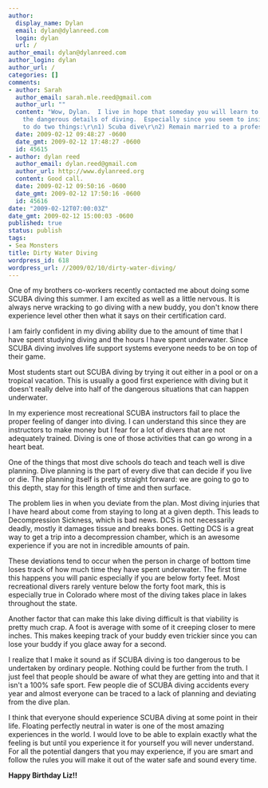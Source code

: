 ```yaml
---
author:
  display_name: Dylan
  email: dylan@dylanreed.com
  login: dylan
  url: /
author_email: dylan@dylanreed.com
author_login: dylan
author_url: /
categories: []
comments:
- author: Sarah
  author_email: sarah.mle.reed@gmail.com
  author_url: ""
  content: "Wow, Dylan.  I live in hope that someday you will learn to stop divulging
    the dangerous details of diving.  Especially since you seem to insist upon continuing
    to do two things:\r\n1) Scuba dive\r\n2) Remain married to a professional worrier."
  date: 2009-02-12 09:48:27 -0600
  date_gmt: 2009-02-12 17:48:27 -0600
  id: 45615
- author: dylan reed
  author_email: dylan.reed@gmail.com
  author_url: http://www.dylanreed.org
  content: Good call.
  date: 2009-02-12 09:50:16 -0600
  date_gmt: 2009-02-12 17:50:16 -0600
  id: 45616
date: "2009-02-12T07:00:03Z"
date_gmt: 2009-02-12 15:00:03 -0600
published: true
status: publish
tags:
- Sea Monsters
title: Dirty Water Diving
wordpress_id: 618
wordpress_url: //2009/02/10/dirty-water-diving/
---
```


One of my brothers co-workers recently contacted me about doing some SCUBA diving this summer. I am excited as well as a little nervous. It is always nerve wracking to go diving with a new buddy, you don't know there experience level other then what it says on their certification card.

I am fairly confident in my diving ability due to the amount of time that I have spent studying diving and the hours I have spent underwater. Since SCUBA diving involves life support systems everyone needs to be on top of their game.

Most students start out SCUBA diving by trying it out either in a pool or on a tropical vacation. This is usually a good first experience with diving but it doesn't really delve into half of the dangerous situations that can happen underwater.

In my experience most recreational SCUBA instructors fail to place the proper feeling of danger into diving. I can understand this since they are instructors to make money but I fear for a lot of divers that are not adequately trained. Diving is one of those activities that can go wrong in a heart beat.

One of the things that most dive schools do teach and teach well is dive planning. Dive planning is the part of every dive that can decide if you live or die. The planning itself is pretty straight forward: we are going to go to this depth, stay for this length of time and then surface.

The problem lies in when you deviate from the plan. Most diving injuries that I have heard about come from staying to long at a given depth. This leads to Decompression Sickness, which is bad news. DCS is not necessarily deadly, mostly it damages tissue and breaks bones. Getting DCS is a great way to get a trip into a decompression chamber, which is an awesome experience if you are not in incredible amounts of pain.

These deviations tend to occur when the person in charge of bottom time loses track of how much time they have spent underwater. The first time this happens you will panic especially if you are below forty feet. Most recreational divers rarely venture below the forty foot mark, this is especially true in Colorado where most of the diving takes place in lakes throughout the state.

Another factor that can make this lake diving difficult is that viability is pretty much crap. A foot is average with some of it creeping closer to mere inches. This makes keeping track of your buddy even trickier since you can lose your buddy if you glace away for a second.

I realize that I make it sound as if SCUBA diving is too dangerous to be undertaken by ordinary people. Nothing could be further from the truth. I just feel that people should be aware of what they are getting into and that it isn't a 100% safe sport. Few people die of SCUBA diving accidents every year and almost everyone can be traced to a lack of planning and deviating from the dive plan.

I think that everyone should experience SCUBA diving at some point in their life. Floating perfectly neutral in water is one of the most amazing experiences in the world. I would love to be able to explain exactly what the feeling is but until you experience it for yourself you will never understand. For all the potential dangers that you may experience, if you are smart and follow the rules you will make it out of the water safe and sound every time.

**Happy Birthday Liz!!**
